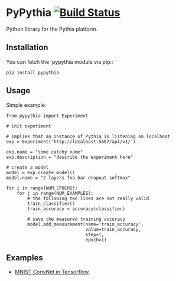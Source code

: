 # PyPythia [![Build Status](https://travis-ci.org/ChristianSch/PyPythia.svg?branch=master)](https://travis-ci.org/ChristianSch/PyPythia)
Python library for the Pythia platform.

## Installation
You can fetch the `pypythia module via pip::
```
pip install pypythia
```

## Usage

Simple example:

```
from pypythia import Experiment

# init experiment

# implies that an instance of Pythia is listening on localhost
exp = Experiment('http://localhost:5667/api/v1/')

exp.name = "some catchy name"
exp.description = "describe the experiment here"

# create a model
model = exp.create_model()
model.name = "2 layers foo bar dropout softmax"

for i in range(NUM_EPOCHS):
    for j in range(NUM_EXAMPLES):
        # the following two lines are not really valid
        train_classifier()
        train_accuracy = accuracy(classifier)

        # save the measured training accuracy
        model.add_measurement(name='train_accuracy',
                              value=train_accuracy,
                              step=j,
                              epoch=i)
```

## Examples
* [MNIST ConvNet in Tensorflow](https://github.com/ChristianSch/PyPythia/blob/master/examples/Tensorflow%20MNIST.ipynb)
